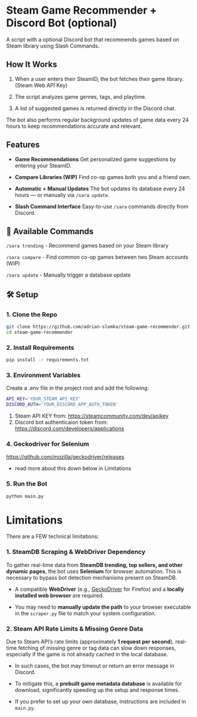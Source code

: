 # Steam Game Recommender + Discord Bot (optional)


A script with a optional Discord bot that recommends games based on Steam library using Slash Commands.


## How It Works

1) When a user enters their SteamID, the bot fetches their game library. (Steam Web API Key)

2) The script analyzes game genres, tags, and playtime.

3) A list of suggested games is returned directly in the Discord chat.

The bot also performs regular background updates of game data every 24 hours to keep recommendations accurate and relevant.


## Features

-  **Game Recommendations**
Get personalized game suggestions by entering your SteamID.

 
-  **Compare Libraries (WIP)**
Find co-op games both you and a friend own.


-  **Automatic + Manual Updates**
The bot updates its database every 24 hours — or manually via `/sara update`.


-  **Slash Command Interface**
Easy-to-use `/sara` commands directly from Discord.



## 💬 Available Commands


`/sara trending` - Recommend games based on your Steam library

`/sara compare` - Find common co-op games between two Steam accounts (WIP)

`/sara update` - Manually trigger a database update


## 🛠️ Setup


### 1. Clone the Repo

 
```bash
git clone https://github.com/adrian-slomka/steam-game-recommender.git
cd steam-game-recommender
```

  

### 2. Install Requirements

  

```bash
pip install -r requirements.txt
```

  

### 3. Environment Variables

  

Create a .env file in the project root and add the following:
```bash
API_KEY='YOUR_STEAM_API_KEY'
DISCORD_AUTH='YOUR_DISCORD_APP_AUTH_TOKEN'
```

1) Steam API KEY from: https://steamcommunity.com/dev/apikey
2) Discord bot authenticaion token from: https://discord.com/developers/applications

  
### 4. Geckodriver for Selenium

https://github.com/mozilla/geckodriver/releases
* read more about this down below in Limitations

### 5. Run the Bot

```bash
python main.py
```

  
  

# Limitations

  

There are a FEW technical limitations:

  

### 1. SteamDB Scraping & WebDriver Dependency

  

To gather real-time data from **SteamDB trending, top sellers, and other dynamic pages**, the bot uses **Selenium** for browser automation. This is necessary to bypass bot detection mechanisms present on SteamDB.

  

- A compatible **WebDriver** (e.g., [GeckoDriver](https://github.com/mozilla/geckodriver/releases) for Firefox) and a **locally installed web browser** are required.

- You may need to **manually update the path** to your browser executable in the `scraper.py` file to match your system configuration.

  

### 2. Steam API Rate Limits & Missing Genre Data

  

Due to Steam API’s rate limits (approximately **1 request per second**), real-time fetching of missing genre or tag data can slow down responses, especially if the game is not already cached in the local database.

  

- In such cases, the bot may timeout or return an error message in Discord.

- To mitigate this, a **prebuilt game metadata database** is available for download, significantly speeding up the setup and response times.

- If you prefer to set up your own database, instructions are included in `main.py`.
